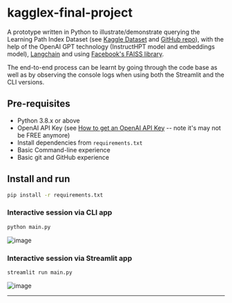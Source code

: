 # kagglex-final-project

A prototype written in Python to illustrate/demonstrate querying the Learning Path Index Dataset (see [Kaggle Dataset](https://www.kaggle.com/datasets/neomatrix369/learning-path-index-dataset) and [GitHub repo](https://github.com/neomatrix369/learning-path-index)), with the help of the OpenAI GPT technology (InstructHPT model and embeddings model), [Langchain](https://python.langchain.com/) and using [Facebook's FAISS library](https://faiss.ai/).

The end-to-end process can be learnt by going through the code base as well as by observing the console logs when using both the Streamlit and the CLI versions.

## Pre-requisites

- Python 3.8.x or above
- OpenAI API Key (see [How to get an OpenAI API Key](https://www.howtogeek.com/885918/how-to-get-an-openai-api-key/) -- note it's may not be FREE anymore)
- Install dependencies from `requirements.txt`
- Basic Command-line experience
- Basic git and GitHub experience

## Install and run

```bash
pip install -r requirements.txt
```

### Interactive session via CLI app

```bash
python main.py
```

![image](https://github.com/mbhoge/kagglex-final-project/assets/1570917/9bb04765-623d-452a-bcd0-82abf74ce6a9)


### Interactive session via Streamlit app

```bash
streamlit run main.py
```

![image](https://github.com/mbhoge/kagglex-final-project/assets/1570917/714eabc6-90bf-4e48-bf45-f2c8a307bf5a)

---
